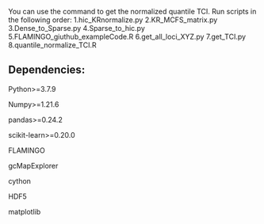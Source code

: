 You can use the command to get the normalized quantile TCI.
Run scripts in the following order:
1.hic_KRnormalize.py
2.KR_MCFS_matrix.py
3.Dense_to_Sparse.py
4.Sparse_to_hic.py
5.FLAMINGO_giuthub_exampleCode.R
6.get_all_loci_XYZ.py
7.get_TCI.py
8.quantile_normalize_TCI.R

## Dependencies:  
Python>=3.7.9

Numpy>=1.21.6

pandas>=0.24.2

scikit-learn>=0.20.0

FLAMINGO

gcMapExplorer

cython

HDF5

matplotlib


